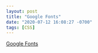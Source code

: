 ```yaml
---
layout: post
title: "Google Fonts"
date: "2020-07-12 16:08:27 -0700"
tags: [CSS]
---
```


[Google Fonts](https://fonts.google.com/?preview.text=ABC&preview.text_type=custom)
